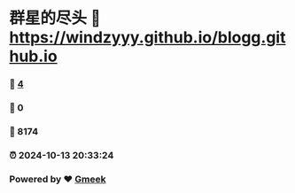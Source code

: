 # 群星的尽头 :link: https://windzyyy.github.io/blogg.github.io 
### :page_facing_up: [4](https://windzyyy.github.io/blogg.github.io/tag.html) 
### :speech_balloon: 0 
### :hibiscus: 8174 
### :alarm_clock: 2024-10-13 20:33:24 
### Powered by :heart: [Gmeek](https://github.com/Meekdai/Gmeek)
